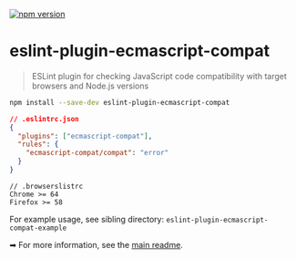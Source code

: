 [![npm version](https://badge.fury.io/js/eslint-plugin-ecmascript-compat.svg)](https://badge.fury.io/js/eslint-plugin-ecmascript-compat)

# eslint-plugin-ecmascript-compat

> ESLint plugin for checking JavaScript code compatibility with target browsers and Node.js versions

```bash
npm install --save-dev eslint-plugin-ecmascript-compat
```

```json
// .eslintrc.json
{
  "plugins": ["ecmascript-compat"],
  "rules": {
    "ecmascript-compat/compat": "error"
  }
}
```

```
// .browserslistrc
Chrome >= 64
Firefox >= 58
```

For example usage, see sibling directory: `eslint-plugin-ecmascript-compat-example`

<!--- Absolute link, in order to work from NPM website --->

➡ For more information, see the [main readme](https://github.com/robatwilliams/es-compat#readme).
